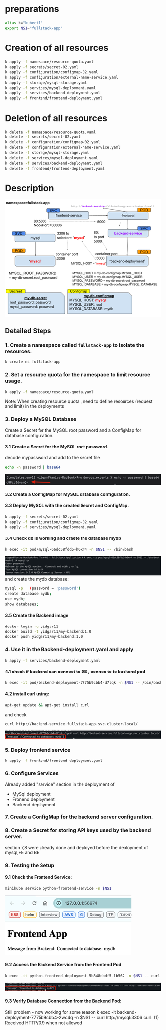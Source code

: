 # preparations 
```sh
alias k="kubectl"
export NS1="fullstack-app"
```

# Creation of all resources
```sh
k apply -f namespace/resource-quota.yaml
k apply -f secrets/secret-02.yaml
k apply -f configuration/configmap-02.yaml
k apply -f configuration/external-name-service.yaml
k apply -f storage/mysql-storage.yaml
k apply -f services/mysql-deployment.yaml
k apply -f services/backend-deployment.yaml
k apply -f frontend/frontend-deployment.yaml
```

# Deletion of all resources
```sh
k delete -f namespace/resource-quota.yaml
k delete -f secrets/secret-02.yaml
k delete -f configuration/configmap-02.yaml
k delete -f configuration/external-name-service.yaml
k delete -f storage/mysql-storage.yaml
k delete -f services/mysql-deployment.yaml
k delete -f services/backend-deployment.yaml
k delete -f frontend/frontend-deployment.yaml
```

# Description 
![img_6.png](img_6.png)



## Detailed Steps 
### 1. Create a namespace called `fullstack-app` to isolate the resources.
```sh
k create ns fullstack-app
```

### 2. Set a resource quota for the namespace to limit resource usage.
```sh
k apply -f namespace/resource-quota.yaml
```

Note: When creating resource quota , need to define resources (request and limit) in the deployments  

### 3. Deploy a MySQL Database
Create a Secret for the MySQL root password and a ConfigMap for database configuration.

#### 3.1 Create a Secret for the MySQL root password.

decode mypassword and add to the secret file 

```sh
echo -n password | base64
```

![img.png](img.png)

#### 3.2 Create a ConfigMap for MySQL database configuration.

#### 3.3 Deploy MySQL with the created Secret and ConfigMap.
```sh
k apply -f secrets/secret-02.yaml
k apply -f configuration/configmap-02.yaml
k apply -f services/mysql-deployment.yaml
```

#### 3.4 Check db is working and craete the database mydb

```sh
k exec -it pod/mysql-66dc58fdd5-h6xr4 -n $NS1 -- /bin/bash
```
![img_3.png](img_3.png)
and create the mydb database: 

```sh
mysql -p   (password = 'password')
create database mydb;
use mydb;
show databases;
```

#### 3.5 Create the Backend image 
```sh
docker login -u yidgar11
docker build -t yidgar11/my-backend:1.0
docker push yidgar11/my-backend:1.0
```

### 4. Use it in the Backend-deployment.yaml and apply

```sh
k apply -f services/backend-deployment.yaml
```

#### 4.1 check if backend can connect to DB , connec to to backend pod 

```sh
k exec -it pod/backend-deployment-7775b9cbb4-d7lqk -n $NS1 -- /bin/bash
```

#### 4.2 install curl using:
```sh
apt-get update && apt-get install curl
``` 

and check 

```sh
curl http://backend-service.fullstack-app.svc.cluster.local/
```
![img_4.png](img_4.png)

### 5. Deploy frontend service

```sh
k apply -f frontend/frontend-deployment.yaml
```

### 6. Configure Services
Already added "service" section in the deployment of 
- MySql deployment 
- Fronend deployment
- Backend deployment

### 7. Create a ConfigMap for the backend server configuration.
### 8. Create a Secret for storing API keys used by the backend server.
 section 7,8 were already done and deployed before the deployment of mysql,FE and BE 

### 9. Testing the Setup
#### 9.1 Check the Frontend Service:
```sh
minikube service python-frontend-service -n $NS1
```

![img_1.png](img_1.png)

#### 9.2 Access the Backend Service from the Frontend Pod
```sh
k exec -it python-frontend-deployment-5b848cbdf5-lb562 -n $NS1 -- curl http://backend-service:80
```

![img_5.png](img_5.png)

#### 9.3 Verify Database Connection from the Backend Pod:


Still problem - now working for some reason 
k exec -it backend-deployment-7775b9cbb4-2wc4q -n $NS1 -- curl http://mysql:3306
curl: (1) Received HTTP/0.9 when not allowed
